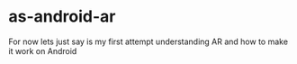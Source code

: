 as-android-ar
=============

For now lets just say is my first attempt understanding AR and how to make it work on Android
